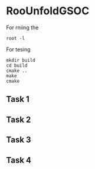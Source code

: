 # RooUnfoldGSOC

For rniing the 
```
root -l 
```

For tesing 
```
mkdir build
cd build
cmake ..
make
cmake
```

## Task 1

## Task 2

## Task 3

## Task 4


